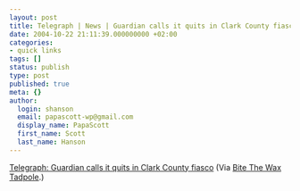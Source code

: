 ```yaml
---
layout: post
title: Telegraph | News | Guardian calls it quits in Clark County fiasco
date: 2004-10-22 21:11:39.000000000 +02:00
categories:
- quick links
tags: []
status: publish
type: post
published: true
meta: {}
author:
  login: shanson
  email: papascott-wp@gmail.com
  display_name: PapaScott
  first_name: Scott
  last_name: Hanson
---
```

<p><a href="http://www.telegraph.co.uk/news/main.jhtml?xml=/news/2004/10/22/wus22.xml&sSheet=/news/2004/10/22/ixnewstop.html" title="Telegraph | News | Guardian calls it quits in Clark County fiasco">Telegraph: Guardian calls it quits in Clark County fiasco</a> (Via <a href="http://waxtadpole.blogspot.com/2004_10_17_waxtadpole_archive.html#109846448043890720" title="Bite The Wax Tadpole">Bite The Wax Tadpole</a>.)</p>
